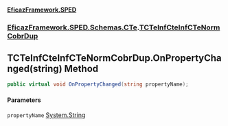 #### [EficazFramework.SPED](EficazFrameworkSPED.md 'EficazFramework SPED')
### [EficazFramework.SPED.Schemas.CTe](EficazFramework.SPED.Schemas.CTe.md 'EficazFramework.SPED.Schemas.CTe').[TCTeInfCteInfCTeNormCobrDup](EficazFramework.SPED.Schemas.CTe/TCTeInfCteInfCTeNormCobrDup.md 'EficazFramework.SPED.Schemas.CTe.TCTeInfCteInfCTeNormCobrDup')

## TCTeInfCteInfCTeNormCobrDup.OnPropertyChanged(string) Method

```csharp
public virtual void OnPropertyChanged(string propertyName);
```
#### Parameters

<a name='EficazFramework.SPED.Schemas.CTe.TCTeInfCteInfCTeNormCobrDup.OnPropertyChanged(string).propertyName'></a>

`propertyName` [System.String](https://docs.microsoft.com/en-us/dotnet/api/System.String 'System.String')